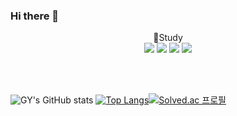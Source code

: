### Hi there 👋

<p align="center">
📒Study<br/>
<img src="https://img.shields.io/badge/Java-FF9F29?style=flat-square&logo=java&logoColor=white"/>
<img src="https://img.shields.io/badge/Spring Framework-810955?style=flat-square&logo=spring&logoColor=white"/>
<img src="https://img.shields.io/badge/JavaScript-F94C66?style=flat-square&logo=javascript&logoColor=white"/>
<img src="https://img.shields.io/badge/JSP-3B44F6?style=flat-square&logo=jsp&logoColor=white"/>
</p>
<br/><br/>

![GY's GitHub stats](https://github-readme-stats.vercel.app/api?username=jgy2808&show_icons=true&theme=tokyonight)
[![Top Langs](https://github-readme-stats.vercel.app/api/top-langs/?username=jgy2808)](https://github.com/jgy2808/github-readme-stats)[![Solved.ac 프로필](http://mazassumnida.wtf/api/generate_badge?boj=jgy2808)](https://solved.ac/jgy2808)


<!--
**jgy2808/jgy2808** is a ✨ _special_ ✨ repository because its `README.md` (this file) appears on your GitHub profile.

Here are some ideas to get you started:

- 🔭 I’m currently working on ...
- 🌱 I’m currently learning ...
- 👯 I’m looking to collaborate on ...
- 🤔 I’m looking for help with ...
- 💬 Ask me about ...
- 📫 How to reach me: ...
- 😄 Pronouns: ...
- ⚡ Fun fact: ...
-->
